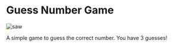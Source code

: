 # Guess Number Game

![saw](https://media.tenor.com/images/3ec85a4453addbd42af100baa24302ed/raw)

A simple game to guess the correct number. You have 3 guesses!
